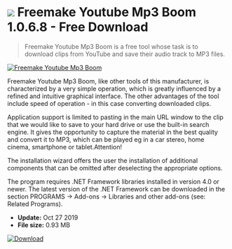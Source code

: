 # ![](https://cdn.softexe.net/static/icon/4/freemake-youtube-mp3-boom-9420.png) Freemake Youtube Mp3 Boom 1.0.6.8 - Free Download

> Freemake Youtube Mp3 Boom is a free tool whose task is to download clips from YouTube and save their audio track to MP3 files.

[![Freemake Youtube Mp3 Boom](https://gallery.dpcdn.pl/imgc/Tools/12092/g_-_420x350_1.5_-_x20140815130528_0.png)](https://softexe.net/win/internet/file-downloader/freemake-youtube-mp3-boom:adbR.html)

Freemake Youtube Mp3 Boom, like other tools of this manufacturer, is characterized by a very simple operation, which is greatly influenced by a refined and intuitive graphical interface. The other advantages of the tool include speed of operation - in this case converting downloaded clips.
 
 Application support is limited to pasting in the main URL window to the clip that we would like to save to your hard drive or use the built-in search engine. It gives the opportunity to capture the material in the best quality and convert it to MP3, which can be played eg in a car stereo, home cinema, smartphone or tablet.Attention!
 
 The installation wizard offers the user the installation of additional components that can be omitted after deselecting the appropriate options.
 
 The program requires .NET Framework libraries installed in version 4.0 or newer. The latest version of the .NET Framework can be downloaded in the section PROGRAMS -&gt; Add-ons -&gt; Libraries and other add-ons (see: Related Programs).


- **Update:** Oct 27 2019
- **File size:** 0.93 MB

[![Download](https://cdn.softexe.net/static/img/download.png)](https://softexe.net/win/internet/file-downloader/freemake-youtube-mp3-boom:adbR.html)

